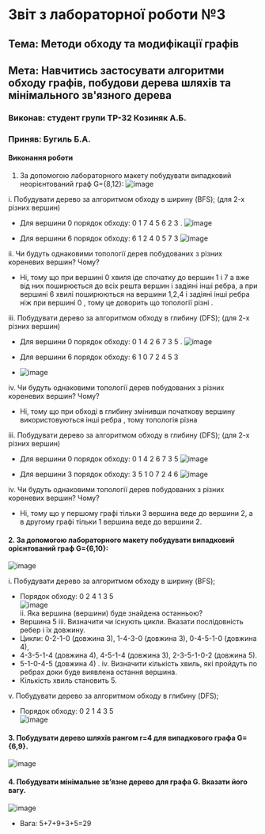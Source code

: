 # Звіт з лабораторної роботи №3 

## Тема: Методи обходу та модифікації графів 

## Мета: Навчитись застосувати алгоритми обходу графів, побудови дерева шляхів та мінімального зв'язного дерева 

### Виконав: студент групи ТР-32 Козиняк А.Б.
### Приняв: Бугиль Б.А.

#### Виконання роботи 

1. За допомогою лабораторного макету побудувати випадковий неорієнтований граф G={8,12}:
![image](https://user-images.githubusercontent.com/48200799/118784541-c84d9700-b898-11eb-8d6a-3a4aee1b72ec.png)</br>

i. Побудувати дерево за алгоритмом обходу в ширину (BFS); (для 2-х різних вершин)

* Для вершини 0 порядок обходу:  0 1 7 4 5 6 2 3 .
![image](https://user-images.githubusercontent.com/48200799/118784738-ef0bcd80-b898-11eb-8ed1-31a52ea9a0c4.png)

* Для вершини 6 порядок обходу: 6 1 2 4 0 5 7 3
![image](https://user-images.githubusercontent.com/48200799/118785337-70fbf680-b899-11eb-8166-23f69556fdc9.png)</br>

ii. Чи будуть однаковими топології дерев побудованих з різних кореневих вершин? Чому?
* Ні, тому що при вершині 0 хвиля іде спочатку до вершин 1 і 7 а вже від них поширюється до всіх решта вершин і задіяні інші ребра, а при вершині 6 хвилі поширюються на вершини 1,2,4  і задіяні інші ребра ніж при вершині 0 , тому це доворить що топології різні . 

iii. Побудувати дерево за алгоритмом обходу в глибину (DFS); (для 2-х різних вершин)
* Для вершини 0 порядок обходу:  0 1 4 2 6 7 3 5 .
![image](https://user-images.githubusercontent.com/48200799/118799638-9ee83780-b8a7-11eb-8548-b379bc6f3dc1.png)


* Для вершини 6 порядок обходу: 6 1 0 7 2 4 5 3
* ![image](https://user-images.githubusercontent.com/48200799/118799723-ba534280-b8a7-11eb-9338-71a05deaad27.png)


iv. Чи будуть однаковими топології дерев побудованих з різних кореневих вершин? Чому?
* Ні, тому що при обході в глибину змінивши початкову  вершину використовуються інші ребра , тому топологія різна 

iii. Побудувати дерево за алгоритмом обходу в глибину (DFS); (для 2-х різних вершин)
* Для вершини 0 порядок обходу: 0 1 4 2 6 7 3 5
![image](https://user-images.githubusercontent.com/48200799/118791225-2e3d1d00-b89f-11eb-8d5d-a90a7157d5e0.png)

* Для вершини 3 порядок обходу: 3 5 1 0 7 2 4 6
![image](https://user-images.githubusercontent.com/48200799/118791376-53ca2680-b89f-11eb-9701-af8b43698c53.png)

iv. Чи будуть однаковими топології дерев побудованих з різних кореневих вершин? Чому?
* Ні, тому що у першому графі тільки 3 вершина веде до вершини 2, а в другому графі тільки 1 вершина веде до вершини 2.



#### 2. За допомогою лабораторного макету побудувати випадковий орієнтований граф G={6,10}:
![image](https://user-images.githubusercontent.com/48200799/118794780-97725f80-b8a2-11eb-94ee-712a64e9b852.png)

i. Побудувати дерево за алгоритмом обходу в ширину (BFS);
* Порядок обходу: 0 2 4 1 3 5</br>
![image](https://user-images.githubusercontent.com/48200799/118794647-790c6400-b8a2-11eb-93b4-1456c3215516.png)</br>
ii. Яка вершина (вершини) буде знайдена останньою?
* Вершина 5
iii. Визначити чи існують цикли. Вказати послідовність ребер і їх довжину.
* Цикли: 0-2-1-0 (довжина 3), 1-4-3-0 (довжина 3), 0-4-5-1-0 (довжина 4),
* 4-3-5-1-4 (довжина 4), 4-5-1-4 (довжина 3), 2-3-5-1-0-2 (довжина 5).
* 5-1-0-4-5 (довжина 4) . 
iv. Визначити кількість хвиль, які пройдуть по ребрах доки буде виявлена остання вершина.
* Кількість хвиль становить 5.

v. Побудувати дерево за алгоритмом обходу в глибину (DFS);
* Порядок обходу: 0 2 1 4 3 5</br>
![image](https://user-images.githubusercontent.com/48200799/118794850-aa852f80-b8a2-11eb-82a9-55d6e32f77ed.png)
#### 3. Побудувати дерево шляхів рангом r=4 для випадкового графа G={6,9}.
![image](https://user-images.githubusercontent.com/48200799/118796278-216ef800-b8a4-11eb-81f8-a371097802e9.png)

#### 4. Побудувати мінімальне зв’язне дерево для графа G. Вказати його вагу.
![image](https://user-images.githubusercontent.com/48200799/118792511-642ed100-b8a0-11eb-8ba1-09d7c4d6d2ef.png)

* Вага: 5+7+9+3+5=29
